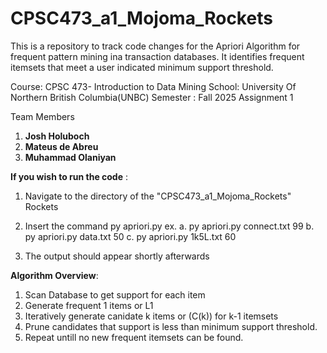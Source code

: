 # CPSC473_a1_Mojoma_Rockets
This is a repository to track code changes for the Apriori Algorithm for frequent pattern mining ina transaction databases. It  identifies frequent itemsets that meet a user indicated minimum support threshold. 

Course: CPSC 473- Introduction to Data Mining
School: University Of Northern British Columbia(UNBC)
Semester : Fall 2025
Assignment 1

Team Members
1. **Josh Holuboch**
2. **Mateus de Abreu**
3. **Muhammad Olaniyan**


**If you wish to run the code** :
1. Navigate to the directory of the "CPSC473_a1_Mojoma_Rockets" Rockets
2. Insert the command py apriori.py <data file name> <minimum support threshold>
ex. 
a. py apriori.py connect.txt 99
b. py apriori.py data.txt 50
c. py apriori.py 1k5L.txt 60

3. The output should appear shortly afterwards


**Algorithm Overview**:

1. Scan Database to get support for each item
2. Generate frequent 1 items or L1
3. Iteratively generate canidate k items or (C(k)) for k-1 itemsets
4. Prune candidates that support is less than minimum support threshold.
5. Repeat untill no new frequent itemsets can be found.
